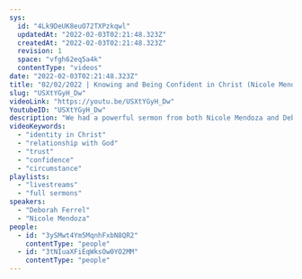 ```yaml
---
sys:
  id: "4Lk9DeUK8euO72TXPzkqwl"
  updatedAt: "2022-02-03T02:21:48.323Z"
  createdAt: "2022-02-03T02:21:48.323Z"
  revision: 1
  space: "vfgh62eq5a4k"
  contentType: "videos"
date: "2022-02-03T02:21:48.323Z"
title: "02/02/2022 | Knowing and Being Confident in Christ (Nicole Mendoza & Deborah Ferrel)"
slug: "USXtYGyH_Dw"
videoLink: "https://youtu.be/USXtYGyH_Dw"
YoutubeID: "USXtYGyH_Dw"
description: "We had a powerful sermon from both Nicole Mendoza and Deborah Ferrel. Nicole focused on our identity in Christ and taking the time to know God. Like in a romantic relationship, we take our time to get to know someone before we trust them and they trust us. The same goes for our relationship with God, we have to know him completely for him to trust us. Deborah talked to us about being confident in what God says. If the Bible says that you were healed when Jesus was on the cross, you have to stand on that word. No matter what the outside world is saying in your circumstance, you have to trust that God's word trumps the natural. This sermon was delivered at Freedom Fellowship Church International.\n"
videoKeywords:
  - "identity in Christ"
  - "relationship with God"
  - "trust"
  - "confidence"
  - "circumstance"
playlists:
  - "livestreams"
  - "full sermons"
speakers:
  - "Deborah Ferrel"
  - "Nicole Mendoza"
people:
  - id: "3ySMwt4Ym5MqnhFxbN8QR2"
    contentType: "people"
  - id: "3tNIuaXFiEqWksOw0YO2MM"
    contentType: "people"
---
```

